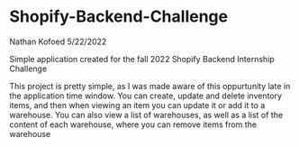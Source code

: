 # Shopify-Backend-Challenge
Nathan Kofoed 5/22/2022

Simple application created for the fall 2022 Shopify Backend Internship Challenge

This project is pretty simple, as I was made aware of this oppurtunity late in the application time window. You can create, update
and delete inventory items, and then when viewing an item you can update it or add it to a warehouse. You can also view a list of
warehouses, as well as a list of the content of each warehouse, where you can remove items from the warehouse

